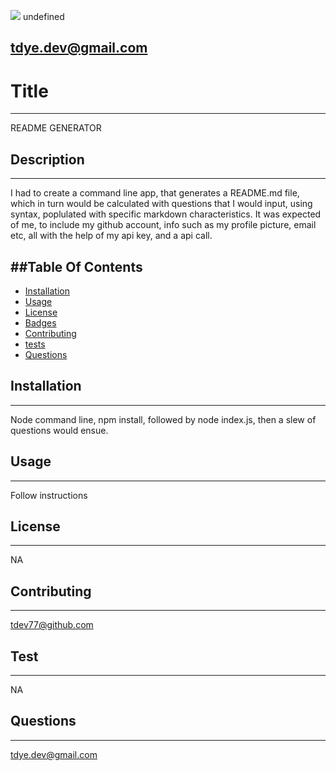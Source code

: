 ![](https://avatars1.githubusercontent.com/u/60581709?v=4)
undefined 
## tdye.dev@gmail.com

# Title
---
 README GENERATOR 

## Description
---
I had to create a command line app, that generates a README.md file, which in turn would be calculated with questions  that I would input, using syntax, poplulated with specific markdown characteristics. It was expected of me, to include my github account, info such as my profile picture, email etc, all with the help of my api key, and a api call.  

##Table Of Contents 
---
* [Installation](Installation)
* [Usage](Usage)
* [License](License)
* [Badges](Badges)
* [Contributing](Contributing)
* [tests](tests)
* [Questions](Questions)
    
## Installation
---
Node command line, npm install, followed by node index.js, then a slew of questions would ensue.

## Usage
---
Follow instructions

## License
---
NA

## Contributing 
---
 tdev77@github.com

## Test
---
NA

## Questions
---
tdye.dev@gmail.com